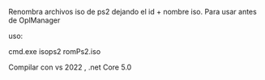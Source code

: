 Renombra archivos iso de ps2 dejando el id + nombre iso. Para usar antes de OplManager 

uso:

cmd.exe   isops2  romPs2.iso

Compilar con vs 2022 , .net Core 5.0

